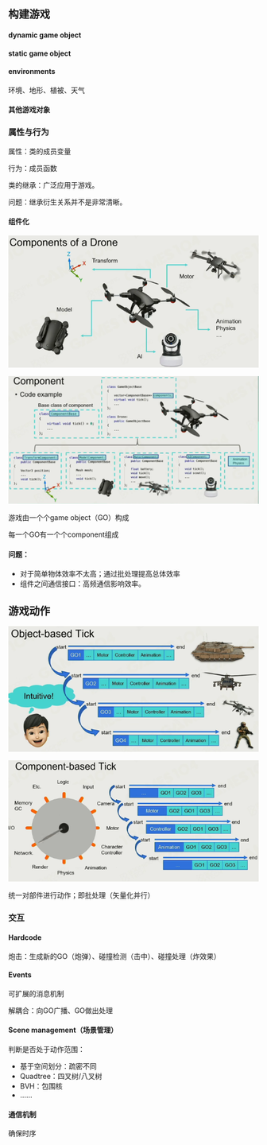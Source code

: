 ## 构建游戏

#### dynamic game object

#### static game object

#### environments

环境、地形、植被、天气

#### 其他游戏对象

### 属性与行为

属性：类的成员变量

行为：成员函数

类的继承：广泛应用于游戏。

问题：继承衍生关系并不是非常清晰。

#### 组件化

![image-20221207154020534](imags/image-20221207154020534.png)

![image-20221207154129800](imags/image-20221207154129800.png)



游戏由一个个game object（GO）构成

每一个GO有一个个component组成

#### 问题：

- 对于简单物体效率不太高；通过批处理提高总体效率
- 组件之间通信接口：高频通信影响效率。

## 游戏动作

![image-20221207154557507](imags/image-20221207154557507.png)

![image-20221207154722622](imags/image-20221207154722622.png)

统一对部件进行动作；即批处理（矢量化并行）

### 交互

#### Hardcode

炮击：生成新的GO（炮弹）、碰撞检测（击中）、碰撞处理（炸效果）

#### Events

可扩展的消息机制

解耦合：向GO广播、GO做出处理

#### Scene management（场景管理）

判断是否处于动作范围：

- 基于空间划分：疏密不同
- Quadtree：四叉树/八叉树
- BVH：包围核
- ……

#### 通信机制

确保时序

